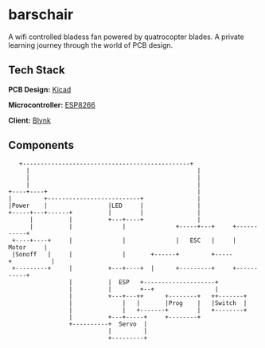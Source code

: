 
# barschair

A wifi controlled bladess fan powered by quatrocopter blades. A private learning journey through the world of PCB design. 


## Tech Stack

 **PCB Design:** [Kicad](https://www.kicad.org/)

 **Microcontroller:** [ESP8266](https://www.espressif.com/en/products/socs/esp8266)

 **Client:** [Blynk](https://blynk.io/)
 

## Components
```
   +-----------------------------------------------+
     |                                               |
     |                                               |
     |                                               |
+----+----+                                          |
|         +--------------------------+               |
|Power    |                 |LED     |               |
+-----+---+------+          |        |               |
      |          |          +---+----+               |
      |          |              |              +-----+---+     +-----------+
 +----+----+     |              |              |   ESC   |     | Motor     |
 |Sonoff   |     |              |       +------+         +-----+           |
 +---------+     |          +---+----+  |      +---------+     +-----------+
                 |          |  ESP   +--------------------+
                 |          |        +--+                 |
                 |          +---+---++      +--------+   ++-------+
                 |              |   |       |Prog    |   |Switch  |
                 |              |   +-------+        |   +--------+
                 |          +---+-----+     +--------+
                 +----------+  Servo  |
                            |         |
                            +---------+

```
